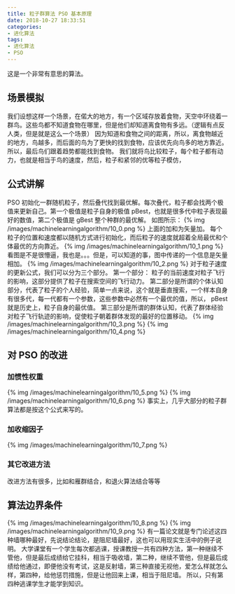 ```yaml
---
title: 粒子群算法 PSO 基本原理
date: 2018-10-27 18:33:51
categories:
- 进化算法
tags:
- 进化算法
- PSO
---
```

这是一个非常有意思的算法。
<!-- more -->
## 场景模拟
我们设想这样一个场景，在偌大的地方，有一个区域存放着食物，天空中环绕着一群鸟。这些鸟都不知道食物在哪里，但是他们却知道离食物有多远。（逻辑有点反人类，但是就是这么一个场景）
因为知道和食物之间的距离，所以，离食物越近的地方，鸟越多，而后面的鸟为了更快的找到食物，应该优先向鸟多的地方靠近。所以，最后鸟们跟着趋势都能找到食物。
我们就将鸟比较粒子，每个粒子都有动力，也就是相当于鸟的速度，然后，粒子和紧邻的优等粒子模仿，
## 公式讲解
PSO 初始化一群随机粒子，然后叠代找到最优解。每次叠代，粒子都会找两个极值来更新自己。第一个极值是粒子自身的极值 pBest，也就是很多代中粒子表现最好的数值，第二个极值是 gBest 整个种群的最优解。
如图所示：
{% img /images/machinelearningalgorithm/10_0.png %}
上面的加和为矢量加。
每个粒子的位置和速度都以随机方式进行初始化，而后粒子的速度就超着全局最优和个体最优的方向靠近。
{% img /images/machinelearningalgorithm/10_1.png %}
看图是不是很懵逼，我也是。。。但是，可以知道的事，图中传递的一个信息是矢量相加。
{% img /images/machinelearningalgorithm/10_2.png %}
对于粒子速度的更新公式，我们可以分为三个部分。
第一个部分： 粒子的当前速度对粒子飞行的影响，这部分提供了粒子在搜索空间的飞行动力。
第二部分是所谓的个体认知部分，代表了粒子的个人经验，简单一点来说，这个就是垂直搜索，一个样本自身有很多代，每一代都有一个参数，这些参数中必然有一个最优的值，所以， pBest 就是历史上，粒子自身的最优值。
第三部分是所谓的群体认知，代表了群体经验对粒子飞行轨迹的影响，促使粒子朝着群体发现的最好的位置移动。
{% img /images/machinelearningalgorithm/10_3.png %}
{% img /images/machinelearningalgorithm/10_4.png %}
## 对 PSO 的改进
### 加惯性权重
{% img /images/machinelearningalgorithm/10_5.png %}
{% img /images/machinelearningalgorithm/10_6.png %}
事实上，几乎大部分的粒子群算法都是按这个公式来写的。
### 加收缩因子
{% img /images/machinelearningalgorithm/10_7.png %}
### 其它改进方法
改进方法有很多，比如和雁群结合，和退火算法结合等等
## 算法边界条件
{% img /images/machinelearningalgorithm/10_8.png %}
{% img /images/machinelearningalgorithm/10_9.png %}
有一篇论文就是专门论述这四种墙哪种最好，先说结论结论，是阻尼墙最好，这也可以用现实生活中的例子说明。
大学课堂有一个学生每次都逃课，授课教授一共有四种方法，第一种继续不管他，但是最后成绩给它挂科，相当于吸收墙，第二种，继续不管他，但是最后成绩给他通过，即便他没有考试，这是反射墙，第三种直接无视他，爱怎么样就怎么样，第四种，给他惩罚措施，但是让他回来上课，相当于阻尼墙。
所以，只有第四种逃课学生才能学到知识。






